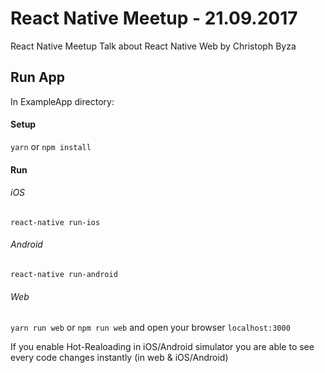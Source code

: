 # React Native Meetup - 21.09.2017
React Native Meetup Talk about React Native Web by Christoph Byza



## Run App 

In ExampleApp directory:

#### Setup

`yarn` or `npm install`

#### Run

###### iOS

`react-native run-ios`

###### Android

`react-native run-android`

###### Web

`yarn run web` or `npm run web` and open your browser `localhost:3000`



If you enable Hot-Realoading in iOS/Android simulator you are able to see every code changes instantly (in web & iOS/Android)
